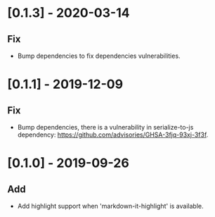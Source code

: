 # [0.1.3] - 2020-03-14
## Fix
- Bump dependencies to fix dependencies vulnerabilities.

# [0.1.1] - 2019-12-09
## Fix
- Bump dependencies, there is a vulnerability in serialize-to-js dependency: https://github.com/advisories/GHSA-3fjq-93xj-3f3f.


# [0.1.0] - 2019-09-26
## Add
- Add highlight support when 'markdown-it-highlight' is available.
